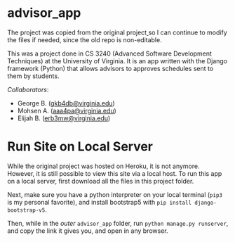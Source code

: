 # advisor_app

The project was copied from the original project[ ](https://github.com/uva-cs3240-s23/project-b-17)so I can continue to modify the files if needed, since the old repo is non-editable.

This was a project done in CS 3240 (Advanced Software Development Techniques) at the University of Virginia. It is an app written with the Django framework (Python) that allows advisors to approves schedules sent to them by students.

*Collaborators*:
+ George B. (gkb4db@virginia.edu)
+ Mohsen A. (aaa4pa@virginia.edu)
+ Elijah B. (erb3mw@virginia.edu)

# Run Site on Local Server

While the original project was hosted on Heroku, it is not anymore. However, it is still possible to view this site via a local host. To run this app on a local server, first download all the files in this project folder.

Next, make sure you have a python interpreter on your local terminal (`pip3` is my personal favorite), and install bootstrap5 with `pip install django-bootstrap-v5`.

Then, while in the *outer* `advisor_app` folder, run `python manage.py runserver`, and copy the link it gives you, and open in any browser.
